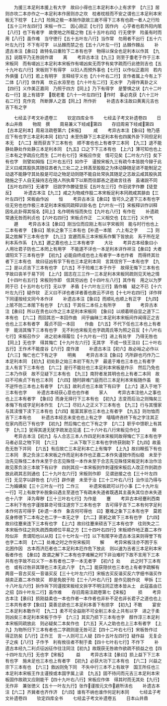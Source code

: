 <!-- { "loadSidebar": true } -->
　　为援三本足利本援上有大字　故曰小得也三本足利本小上有求字　【六三】居则亦坎二本亦作之一本足利本作居则亦之坎　枕者枕枝而不安之谓也三本足利本宋板无下枕字　【上六】险陗之极一本陗作欿故三嵗不得下三本有也疏一者人之行险【五十三叶左四行】宋板一作二　因心刚正【七行】因作内　心亨者也若外阳内隂【八行】也下有者字　故使地之所载之物【五十五叶右四】行无使字　险虽有时而用【八行】虽作难　当守徳行【五十五叶左八行】当作常　勿用者不出行【五十六叶左九行】不下有可字　以丛棘而禁之也【五十八叶左一行】丛棘作棘丛
　　补遗古本注【彖曰】故特名曰重险下二本有也字　物得以保全也足利本以作其　【九五】说既平乃无咎説作谓
　　离
　　考异古本注【九三】则至于耋老于作于三本宋板同　而有嗟凶三本足利本宋板作有嗟凶矣无而字有矣字疏而行此徳则吉也【五十九叶右六行】宋板则下有得字　以妇人而预外事也【七行】以作似正嘉同　若内外俱彊【八行】若上有明字　言释经亨义也【六十叶右二行】言作者属上今有上下二体【八行】体作离　坎云水洊至也【六十叶左二行】无水字　乃得作离卦之义【四行】义作美正嘉同　乃照于四方【同上】乃下有得字　是警惧之状【六十二叶右一行】是上有错字　既老耄【六十一叶左四行】作时　事必克获【六十三叶右二行】克作克　所断罪人之首【同上】所作折
　　补遗古本注故曰黄离元吉也吉下有之字

　　七经孟子考文补遗卷三
　　钦定四库全书
　　七经孟子考文补遗卷四
　　日本山井鼎
　　物观　撰
　　周易兼义下经咸第四
　　存旧周易下经咸第四【古本足利本】周易注疏卷第六【宋板】
　　咸
　　考异古本注【象曰】物乃感应下有也字三本足利本同【初六】未至伤静下三本足利本有也四属外卦下同但足利本无　【六二】居而获吉下三本有也　顺不害也也上有者字三本同　【九三】退不能静处静处作处静三本足利本同　【九五】口之下下三本有也　【上六】薄可知也也上三本有之字疏应化而生【二叶右七行】宋板应作变　情可见矣【二叶左六行】矣下有也字　则譬如拇指【三叶右五行】如作于　谨按宋板九三有疏今本皆脱今録于此　正义曰咸其股执其随往吝者九三处二之上转髙至股股之为体动静随足进不能制足之动退不能静守其处股是可动之物足动则随不能自处常执其随足之志故云咸其股执其随施之于人自无操持志在随人所执卑下以斯而往鄙吝之道故言往吝　虽诸説不同【五叶右四行】无诸字　旧説字作滕徒登反【五叶左三行】作旧说字作滕【徒登反】
　　补遗古本注【九三】咸之为物咸作股二本宋板足利本同疏咸其腓由【三叶左四行】宋板由作凶
　　恒
　　考异古本注【彖曰】皆可久之道下三本有也字　往无穷也也作极三本足利本宋板同疏释训卦名也【六叶左一行】宋板释训作训释　因名此卦得其恒名【同上】名作明有恒而失位【九叶右八行】有作在
　　补遗疏常通无咎而利贞也【六叶右四行】宋板贞作正　二义相交也【左三行】义作气
　　遯
　　考异古本注【彖曰】刚当位而应刚上有以字宋板同　能与时行也也上二本有者字　【象曰】隂长之象下三本有也【补遗一本隂　六上有之字　　二】则莫之胜解下三本有也字　【九三】宜遯而系三本宋板系作繋下皆放此　系于所在足利本系作系　【九五】遯之嘉也也上三本有者字
　　大壮
　　考异古本经象曰小人用壮君子防也二本罔上有用字　不能遂不详也一本足利本详作祥注【彖曰】大者谓阳爻下三本有也字　【初九】必能自终成也也上有者字一本也作者　而得终其壮者下三本有也　故曰征凶有孚下有也三本足利本同　言其信穷下一本有也字　【九二】是以贞吉下三本有也字　【六五】不于险难三本于作于　故得无悔下三本有也字故曰丧羊于易下同　【上六】固志在三三作一三本足利本宋板同疏则见天地之情【十四叶右五行】宋板则作即　信其穷凶也【十四叶左八行】其作有　用之以为罗罔于已【十五叶右七行】无以字　矛盾【十六叶左三行】盾作楯　疑之不已【十六叶左九行】疑作钦　正义曰不详也者详者善也故云不详也【十七叶右四行】详作祥下同谨按经文同今本作详
　　补遗古本注【象曰】而顺礼也顺上有正字　【九四】上隂不防二本隂下有也字　【六五】干其任二本任上有所字
　　晋
　　考异古本注【彖曰】所以在贵也以作之三本足利本宋板同　【象曰】以顺着明自显之道下二本有也　【六二】而回其志一本回作曲　间乎幽昧三本足利本宋板间作闻得正之吉也也上三本有者字　履贞不回一本回
　　作曲　【六五】不代下任也三本也上有者字　能消其悔下三本有也字　无不利也宋板无也字疏周氏等为照之召反【十八叶右七行】宋板召作少　进之初未得履位【十九叶右一行】进上有处字　乃得无咎也【同上】无也字　得其悔亡【十九叶左六行】无其字　不成一伎王注曰【二十叶右五行】王作术不能度谷【六行】度作渡
　　补遗古本注【初六】故必裕之必作以　【六三】悔亡也亡下有之字
　　明夷
　　考异古本注【象曰】巧所辟也巧作乃二本足利本同　【初九】初处卦之始三本初下有九字　最逺于难也三本也上有者字　主人有言下三本有也　【六二】是行不能壮也三本足利本宋板是作示　然后乃免也二本乃作获　故不见疑下三本有也　【九三】南狩者发其明也也上有者二本同　故曰不可疾贞下有也三本同　【六四】随时辟难门庭而已三本足利本宋板随作虽　能不逆忤也三本也上有者字　【六五】故利贞也三本故下有曰字　【上六】遂入于地下三本有也字
　　补遗古本经获心意也也作者
　　家人
　　考异古本注他人之事也也上三本有者字　【象曰】而身无择行下三本有也　【初九】志变而后治之则悔矣三本悔下有成字足利本作生　【六二】尽妇人之正义下三本有也　【九三】行与其慢家与其渎慢下渎下三本有也【六四】能富其家也三本也上有者字　【九五】则勿恤而吉下三本有也
　　补遗古本经志未变也也上有之字　嘻嘻终吝终下有之字注其正在家内而已下有也字　【初九】然后悔亡也亡下有之字　【六二】职乎中馈职上有其字　【九三】犹得其道无犹字疏发迩见逺【二十六叶右八行宋板见作化】
　　睽
　　考异古本注【初九】与人合志三本人作四足利本宋板同故得悔亡下三本有也字马者必显之物下同　【六三】
　　二从下取下三本有也字终获刚助下【九四】故虽危无咎下并同　【六五】有应故亡三本足利本亡上有悔字　【上九】故曰睽孤下有也三本同　豕之负涂三本宋板之作而足利本作也正嘉二本作失谨按作而似稳　未至于治先见殊怪二本作未至于合志见殊怪一本作未至于合志先见殊怪宋板足利本治作洽　故见豕负涂三本故下有曰字　四剠其应一本宋板剠作刺谨按宋板后人改正作剠疏亦放此疏其志则通也【二十九叶左六行】宋板则作即　见谓逊接之也【三十叶左四行】无见字以辟咎也【六行】辟作避　未至于治【三十三叶右八行】治作洽乃得与二为婚媾矣【三十三叶左一行】二作三
　　补遗宋板疏可以行小事【二十九叶左一行】可上有故字补脱象曰遇主至道也下有疏未失道者既遇其主虽失其位亦未失道也十八字　泽为卑秽【三十三叶右七行】为作是
　　蹇
　　考异古本经蹇利西南二本利下有也字谨按甚竒可怪注道穷下三本有也字　吉可得乎吉下二本有何字足利本作何吉可得乎【补遗一本作　象吉何可得也　曰】蹇难之象下三本有也字　莫若反身修徳下二本有之也二字一本无之字　【六二】匪躬之故下三本有也字　【六四】故曰往蹇来连下三本有也字　【上六】故曰往蹇来硕吉下三本有也字　往则失之二本宋板作往之则失疏西南顺位平易之方【三十四叶右四行】宋板顺作地正嘉二本作险似非　贵谓阳也以从阳【三十七叶左一行】以下有隂字补遗古本注来则得誉下有也字二本同　【六二】处难之时之作穷宋板同
　　解
　　考异宋板注亦不困于东北困作因　古本而济厄者也二本足利本厄作危下放此　则以速为吉者三本足利本宋板者作也　【彖曰】故谓之解下二本有也字难解之时下非治难时下故不言用下三本共有也字故不曰义下一本有者也二字一本无者字　【初六】处
　　此之时下三本有也　或有过咎非其理也三本无此八字　【九二】能获隠伏也三本也上有者字疏解有两音一音古买反一音谐买反【三十七叶左六行】宋板古买反谐买反六字细书谐买作胡卖正嘉二本作故买　即是免脱于险【三十八叶右八行】是作见脱作说　甲拆【三十八叶左六行】拆作坼下同谨按宋板经文拆字不明注同正徳本皆从土　此寇虽由已之招【四十叶左二行】虽作难
　　存旧周易注疏卷第七【宋板】
　　损
　　考异古本注【彖曰】损刚益柔也一本也作者一本作者也非补不足也非长君子之道也也上三本共有者字【象曰】莫善忿欲也三本足利本善下有损字　【初九】不敢
　　宴安二本足利本敢作可　【九二】柔不可全益刚不可全削三本全上共有以字　进之于柔则凶矣三本足利本宋板于作乎　【六三】其实乃损下三本有也字　醇作淳三本足利本宋板同疏放此　则必疑矣二本矣作也　【六五】天人之助也也上三本有者字　【上九】为物所归下三本有者也二字疏则是无咎可正【四十二叶右七行】宋板咎作过　得正防矣【八行】正作王　言一人则可三人疑【四十五叶左四行】疑作益　无复企子之疾【八行】子作予　利有攸往者不制于柔【四十七叶右七行】不作下
　　补遗古本经九二利贞征凶征作往注同注【初九】故既获无咎故作欲疏不损益之也【四十四叶左九行】无也字【宋板】
　　益
　　考异古本注【彖曰】损上益下下三本有也字　施未足也三本也上有者字　【初九】必获大功下三本有也　【六二】兴益之宗下三本有也　【六三】救凶则免下同　不失中行三本不上有故字　国王所任也三本足利本宋板王作主谨按或本国字属上读　【九五】固不待问而元吉三本足利本宋板固作故疏又应刚能干【四十九叶右八行】宋板应作体　得其时而无其处【九行】无作非　兼张徳义【五十一叶左九行】张作谨按元文作避所讳也
　　补遗古本注【六二】齐巽者也齐作济　【六四】谁有不纳也谁作何足利本同
　　七经孟子考文补遗卷四
　　钦定四库全书
　　七经孟子考文补遗卷五
　　日本山井鼎
